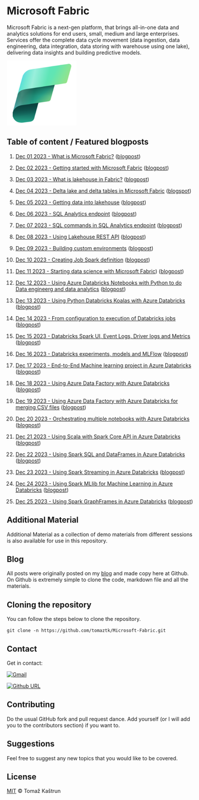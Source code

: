 # Microsoft Fabric

Microsoft Fabric is a next-gen platform, that brings all-in-one data and analytics solutions for end users, small, medium and large enterprises. Services offer the complete data cycle movement (data ingestion, data engineering, data integration, data storing with warehouse using one lake), delivering data insights and building predictive models. 

![Fabric Logo](./imgs/01_fabric_logo.png) 


## Table of content / Featured blogposts

1. [Dec 01 2023 - What is Microsoft Fabric?](https://github.com/tomaztk/01.md) ([blogpost](https://tomaztsql.wordpress.com/2023/12/01/advent-of-2023-day-1-what-is-microsoft-fabric/))
2. [Dec 02 2023 - Getting started with Microsoft Fabric](https://github.com/tomaztk/02.md) ([blogpost](https://tomaztsql.wordpress.com/2023/12/02/advent-of-2023-day-2-getting-started-with-microsoft-fabric/))
3. [Dec 03 2023 - What is lakehouse in Fabric?](https://github.com/tomaztk/03.md) ([blogpost](https://tomaztsql.wordpress.com/2023/12/03/advent-of-2023-day-3-what-is-lakehouse-in-fabric/))
4. [Dec 04 2023 - Delta lake and delta tables in Microsoft Fabric](https://github.com/tomaztk/04.md) ([blogspot](https://tomaztsql.wordpress.com/2023/12/04/advent-of-2023-day-4-delta-lake-and-delta-tables-in-microsoft-fabric/))
5. [Dec 05 2023 - Getting data into lakehouse](https://github.com/tomaztk/05.md) ([blogpost](https://tomaztsql.wordpress.com/2023/12/05/advent-of-2023-day-5-getting-data-into-lakehouse/))
6. [Dec 06 2023 -  SQL Analytics endpoint](https://github.com/tomaztk/06.md) ([blogpost](https://tomaztsql.wordpress.com/2023/12/06/advent-of-2023-day-6-sql-analytics-endpoint/))
7. [Dec 07 2023 - SQL commands in SQL Analytics endpoint](https://github.com/tomaztk/07.md) ([blogpost](https://tomaztsql.wordpress.com/2023/12/07/advent-of-2023-day-7-sql-commands-in-sql-analytics-endpoint/))
8. [Dec 08 2023 - Using Lakehouse REST API](https://github.com/tomaztk/08.md) ([blogpost](https://tomaztsql.wordpress.com/2023/12/08/advent-of-2023-day-8-using-lakehouse-rest-api/))
9. [Dec 09 2023 - Building custom environments](https://github.com/tomaztk/09.md) ([blogpost](https://tomaztsql.wordpress.com/2023/12/09/advent-of-2023-day-9-building-custom-environments-and-spark-job-definitions/))
10. [Dec 10 2023 - Creating Job Spark definition](https://github.com/tomaztk/10.md) ([blogpost](https://tomaztsql.wordpress.com/2023/12/10/advent-of-2023-day-10-creating-job-spark-definition/))
11. [Dec 11 2023 - Starting data science with Microsoft Fabric](https://github.com/tomaztk/11.md)) ([blogpost](https://tomaztsql.wordpress.com/2023/12/11/advent-of-2023-day-11-starting-data-science-with-microsoft-fabric/))


12. [Dec 12 2023 - Using Azure Databricks Notebooks with Python to do Data engineerg and data analytics](https://github.com/tomaztk/Azure-Databricks/blob/main/Dec%2012%202020%20-%20Using%20Azure%20Databricks%20Notebooks%20with%20Python%20Language%20for%20data%20analytics.md) ([blogpost](https://tomaztsql.wordpress.com/2020/12/12/advent-of-2020-day-12-using-azure-databricks-notebooks-with-python-language-for-data-analytics/))
13. [Dec 13 2023 - Using Python Databricks Koalas with Azure Databricks](https://github.com/tomaztk/Azure-Databricks/blob/main/Dec%2013%202020%20-%20Using%20Python%20Databricks%20Koalas%20with%20Azure%20Databricks.md) ([blogpost](https://tomaztsql.wordpress.com/2020/12/13/advent-of-2020-day-13-using-python-databricks-koalas-with-azure-databricks/))
14. [Dec 14 2023 - From configuration to execution of Databricks jobs](https://github.com/tomaztk/Azure-Databricks/blob/main/Dec%2014%202020%20-%20%20From%20configuration%20to%20execution%20of%20Databricks%20jobs.md) ([blogpost](https://tomaztsql.wordpress.com/2020/12/14/advent-of-2020-day-14-from-configuration-to-execution-of-databricks-jobs/))
15. [Dec 15 2023 - Databricks Spark UI, Event Logs, Driver logs and Metrics](https://github.com/tomaztk/Azure-Databricks/blob/main/Dec%2015%202020%20-%20Databricks%20Spark%20UI%2C%20Event%20Logs%2C%20Driver%20logs%20and%20Metrics.md) ([blogpost](https://tomaztsql.wordpress.com/2020/12/15/advent-of-2020-day-15-databricks-spark-ui-event-logs-driver-logs-and-metrics/))
16. [Dec 16 2023 - Databricks experiments, models and MLFlow](https://github.com/tomaztk/Azure-Databricks/blob/main/Dec%2016%202020%20-%20Databricks%20experiments%2C%20models%20and%20MLFlow.md) ([blogpost](https://tomaztsql.wordpress.com/2020/12/16/advent-of-2020-day-16-databricks-experiments-models-and-mlflow/))
17. [Dec 17 2023 - End-to-End Machine learning project in Azure Databricks](https://github.com/tomaztk/Azure-Databricks/blob/main/Dec%2017%202020%20-%20End-to-End%20Machine%20learning%20project%20in%20Azure%20Databricks.md) ([blogpost](https://tomaztsql.wordpress.com/2020/12/17/advent-of-2020-day-17-end-to-end-machine-learning-project-in-azure-databricks/))
18. [Dec 18 2023 - Using Azure Data Factory with Azure Databricks](https://github.com/tomaztk/Azure-Databricks/blob/main/Dec%2018%202020%20-%20Using%20Azure%20Data%20Factory%20with%20Azure%20Databricks.md) ([blogpost](https://tomaztsql.wordpress.com/2020/12/18/advent-of-2020-day-18-using-azure-data-factory-with-azure-databricks/))
19. [Dec 19 2023 - Using Azure Data Factory with Azure Databricks for merging CSV files](https://github.com/tomaztk/Azure-Databricks/blob/main/Dec%2019%202020%20-%20Using%20Azure%20Data%20Factory%20with%20Azure%20Databricks%20for%20merging%20CSV%20files.md) ([blogpost](https://tomaztsql.wordpress.com/2020/12/19/advent-of-2020-day-19-using-azure-data-factory-with-azure-databricks-for-merging-csv-files/))
20. [Dec 20 2023 - Orchestrating multiple notebooks with Azure Databricks](https://github.com/tomaztk/Azure-Databricks/blob/main/Dec%2020%202020%20-%20Orchestrating%20multiple%20notebooks%20with%20Azure%20Databricks.md) ([blogpost](https://tomaztsql.wordpress.com/2020/12/16/advent-of-2020-day-16-databricks-experiments-models-and-mlflow/
))
21. [Dec 21 2023 - Using Scala with Spark Core API in Azure Databricks](https://github.com/tomaztk/Azure-Databricks/blob/main/Dec%2021%202020%20-%20Using%20Scala%20with%20Spark%20Core%20API%20in%20Azure%20Databricks.md) ([blogpost](https://tomaztsql.wordpress.com/2020/12/21/advent-of-2020-day-21-using-scala-with-spark-core-api-in-azure-databricks/))
22. [Dec 22 2023 - Using Spark SQL and DataFrames in Azure Databricks](https://github.com/tomaztk/Azure-Databricks/blob/main/Dec%2022%202020%20-%20Using%20Spark%20SQL%20and%20DataFrames%20in%20Azure%20Databricks.md) ([blogpost](https://tomaztsql.wordpress.com/2020/12/22/advent-of-2020-day-22-using-spark-sql-and-dataframes-in-azure-databricks/))
23. [Dec 23 2023 - Using Spark Streaming in Azure Databricks](https://github.com/tomaztk/Azure-Databricks/blob/main/Dec%2023%202020%20-%20Using%20Spark%20Streaming%20in%20Azure%20Databricks.md) ([blogpost](https://tomaztsql.wordpress.com/2020/12/23/advent-of-2020-day-23-using-spark-streaming-in-azure-databricks/))
24. [Dec 24 2023 - Using Spark MLlib for Machine Learning in Azure Databricks](https://github.com/tomaztk/Azure-Databricks/blob/main/Dec%2024%202020%20-%20Using%20Spark%20MLlib%20for%20Machine%20Learning%20in%20Azure%20Databricks.md) ([blogpost](https://tomaztsql.wordpress.com/2020/12/24/advent-of-2020-day-24-using-spark-mllib-for-machine-learning-in-azure-databricks/))
25. [Dec 25 2023 - Using Spark GraphFrames in Azure Databricks](https://github.com/tomaztk/Azure-Databricks/blob/main/Dec%2025%202020%20-%20Using%20Spark%20GraphFrames%20in%20Azure%20Databricks.md) ([blogpost](https://tomaztsql.wordpress.com/2020/12/25/advent-of-2020-day-25-using-spark-graphframes-in-azure-databricks/))


## Additional Material

Additional Material as a collection of demo materials from different sessions is also available for use in this repository.

## Blog

All posts were originally posted on my [blog](https://tomaztsql.wordpress.com) and made copy here at Github. On Github is extremely simple to clone the code, markdown file and all the materials.



## Cloning the repository
You can follow the steps below to clone the repository.

```
git clone -n https://github.com/tomaztk/Microsoft-Fabric.git
```

## Contact
Get in contact:

 [![Gmail](https://img.shields.io/badge/Gmail-D14836?style=for-the-badge&logo=gmail&logoColor=white&)](mailto:tomaztsql@gmail.com?subject=[GithubRepo]%20Fabric)
 
 [![Github URL](https://img.shields.io/twitter/url/https/twitter.com/tomaz_tsql.svg?style=social&label=Follow%20%40tomaz_tsql)](https://github.com/tomaztk)

<!--
<a class="github-button" href="https://github.com/tomaztk" data-show-count="true" aria-label="Follow @tomaztk on GitHub">Follow @tomaztk</a>
<script async defer src="https://buttons.github.io/buttons.js"></script>  -->


## Contributing
Do the usual GitHub fork and pull request dance. Add yourself (or I will add you to the contributors section) if you want to. 


## Suggestions
Feel free to suggest any new topics that you would like to be covered.


## License
[MIT](https://choosealicense.com/licenses/mit/) © Tomaž Kaštrun